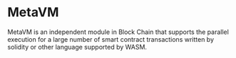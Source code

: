 # MetaVM
MetaVM is an independent module in Block Chain that supports the parallel execution for a large number of smart contract transactions written by solidity or other language supported by WASM.
